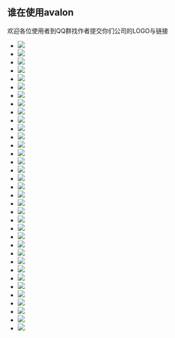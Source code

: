 <div classs="prejects-header">
<h2>谁在使用avalon</h2>

<p>欢迎各位使用者到QQ群找作者提交你们公司的LOGO与链接</p>
</div>

<div class="row jumbotron">
                <ul class="logos" ms-controller="logos"><!--ms-for:el in @logos--><li><a  target="_blank" href="http://www.qunar.com/"><img  src="http://avalonjs.coding.me/share/img/logos/qunar.jpg"><!--[if lt IE 8]><span></span><![endif]--></a></li><!--for631075401544--><li><a  target="_blank" href="http://wuxian.baidu.com/"><img  src="http://avalonjs.coding.me/share/img/logos/wuxian.baidu.jpg"><!--[if lt IE 8]><span></span><![endif]--></a></li><!--for631075401544--><li><a  target="_blank" href="javascript:void 0"><img  src="http://avalonjs.coding.me/share/img/logos/market.baidu.jpg"><!--[if lt IE 8]><span></span><![endif]--></a></li><!--for631075401544--><li><a  target="_blank" href="http://tuiguang.baidu.com"><img  src="http://avalonjs.coding.me/share/img/logos/baidutuiguang.jpeg"><!--[if lt IE 8]><span></span><![endif]--></a></li><!--for631075401544--><li><a  target="_blank" href="http://www.bianfeng.com/"><img  src="http://avalonjs.coding.me/share/img/logos/bianfeng.png"><!--[if lt IE 8]><span></span><![endif]--></a></li><!--for631075401544--><li><a  target="_blank" href="http://octmami.com/"><img  src="http://avalonjs.coding.me/share/img/logos/octmami_logo.png"><!--[if lt IE 8]><span></span><![endif]--></a></li><!--for631075401544--><li><a  target="_blank" href="http://www.ccssoft.com.cn/"><img  src="http://avalonjs.coding.me/share/img/logos/ccssoft.jpg"><!--[if lt IE 8]><span></span><![endif]--></a></li><!--for631075401544--><li><a  target="_blank" href="http://www.maimaiys.com/"><img  src="http://avalonjs.coding.me/share/img/logos/maimaiys.png"><!--[if lt IE 8]><span></span><![endif]--></a></li><!--for631075401544--><li><a  target="_blank" href="http://www.quanshi.com/"><img  src="http://avalonjs.coding.me/share/img/logos/quanshi_logo.jpg"><!--[if lt IE 8]><span></span><![endif]--></a></li><!--for631075401544--><li><a  target="_blank" href="http://www.ronglian.com/"><img  src="http://avalonjs.coding.me/share/img/logos/ronglian.png"><!--[if lt IE 8]><span></span><![endif]--></a></li><!--for631075401544--><li><a  target="_blank" href="http://www.cloudary.com.cn/"><img  src="http://avalonjs.coding.me/share/img/logos/sdl_logo.png"><!--[if lt IE 8]><span></span><![endif]--></a></li><!--for631075401544--><li><a  target="_blank" href="http://www.sohu.com/"><img  src="http://avalonjs.coding.me/share/img/logos/sohulogo.png"><!--[if lt IE 8]><span></span><![endif]--></a></li><!--for631075401544--><li><a  target="_blank" href="http://www.ustack.com/"><img  src="http://avalonjs.coding.me/share/img/logos/ustack.png"><!--[if lt IE 8]><span></span><![endif]--></a></li><!--for631075401544--><li><a  target="_blank" href="https://note.wiz.cn/"><img  src="http://avalonjs.coding.me/share/img/logos/wiz.jpg"><!--[if lt IE 8]><span></span><![endif]--></a></li><!--for631075401544--><li><a  target="_blank" href="https://vip.wps.cn/"><img  src="http://avalonjs.coding.me/share/img/logos/wps.jpg"><!--[if lt IE 8]><span></span><![endif]--></a></li><!--for631075401544--><li><a  target="_blank" href="http://www.xiaojukeji.com/website/index.html"><img  src="http://avalonjs.coding.me/share/img/logos/xiaojukeji.png"><!--[if lt IE 8]><span></span><![endif]--></a></li><!--for631075401544--><li><a  target="_blank" href="http://www.isoftstone.com/cn/industries/insurance.aspx?id=insurance"><img  src="http://avalonjs.coding.me/share/img/logos/isoftstone.png"><!--[if lt IE 8]><span></span><![endif]--></a></li><!--for631075401544--><li><a  target="_blank" href="http://www.cevlink.com/"><img  src="http://avalonjs.coding.me/share/img/logos/cevlink.png"><!--[if lt IE 8]><span></span><![endif]--></a></li><!--for631075401544--><li><a  target="_blank" href="http://xizhe.it"><img  src="http://avalonjs.coding.me/share/img/logos/xiezhe.png"><!--[if lt IE 8]><span></span><![endif]--></a></li><!--for631075401544--><li><a  target="_blank" href="http://www.chinaedu.net/"><img  src="http://avalonjs.coding.me/share/img/logos/chinaedu.jpg"><!--[if lt IE 8]><span></span><![endif]--></a></li><!--for631075401544--><li><a  target="_blank" href="http://itangyuan.com"><img  src="http://avalonjs.coding.me/share/img/logos/itangyuan.png"><!--[if lt IE 8]><span></span><![endif]--></a></li><!--for631075401544--><li><a  target="_blank" href="http://www.syntop.com"><img  src="http://avalonjs.coding.me/share/img/logos/syntop_logo.png"><!--[if lt IE 8]><span></span><![endif]--></a></li><!--for631075401544--><li><a  target="_blank" href="http://angelcrunch.com/"><img  src="http://avalonjs.coding.me/share/img/logos/angelcrunch.png"><!--[if lt IE 8]><span></span><![endif]--></a></li><!--for631075401544--><li><a  target="_blank" href="http://www.newwwedu.com/"><img  src="http://avalonjs.coding.me/share/img/logos/newwwedu.png"><!--[if lt IE 8]><span></span><![endif]--></a></li><!--for631075401544--><li><a  target="_blank" href="http://crmdemo.vcb.cn/loginview.aspx?ReturnUrl=/default.aspx"><img  src="http://avalonjs.coding.me/share/img/logos/vcb.jpg"><!--[if lt IE 8]><span></span><![endif]--></a></li><!--for631075401544--><li><a  target="_blank" href="http://www.niaobushi360.com/"><img  src="http://avalonjs.coding.me/share/img/logos/niaobushi.png"><!--[if lt IE 8]><span></span><![endif]--></a></li><!--for631075401544--><li><a  target="_blank" href="http://www.mokylin.com/"><img  src="http://avalonjs.coding.me/share/img/logos/mokylin.png"><!--[if lt IE 8]><span></span><![endif]--></a></li><!--for631075401544--><li><a  target="_blank" href="http://aiispo.cn/"><img  src="http://avalonjs.coding.me/share/img/logos/aiispo.jpg"><!--[if lt IE 8]><span></span><![endif]--></a></li><!--for631075401544--><li><a  target="_blank" href="http://www.wohuizhong.com/"><img  src="http://avalonjs.coding.me/share/img/logos/wohuizhong.png"><!--[if lt IE 8]><span></span><![endif]--></a></li><!--for631075401544--><li><a  target="_blank" href="http://www.cargopm.com/dzg-system-front/#!/home"><img  src="http://avalonjs.coding.me/share/img/logos/kagou.png"><!--[if lt IE 8]><span></span><![endif]--></a></li><!--for631075401544--><li><a  target="_blank" href="http://www.easyzhx.com/"><img  src="http://avalonjs.coding.me/share/img/logos/easyzhx.png"><!--[if lt IE 8]><span></span><![endif]--></a></li><!--for631075401544--><li><a  target="_blank" href="http://www.aoyou.com/"><img  src="http://avalonjs.coding.me/share/img/logos/aoyou.jpg"><!--[if lt IE 8]><span></span><![endif]--></a></li><!--for631075401544--><li><a  target="_blank" href="http://shop.86583.com/Login"><img  src="http://avalonjs.coding.me/share/img/logos/86shop.jpg"><!--[if lt IE 8]><span></span><![endif]--></a></li><!--for631075401544--><li><a  target="_blank" href="https://www.goopal.com.cn/wx/about-us.html"><img  src="http://avalonjs.coding.me/share/img/logos/goopal.png"><!--[if lt IE 8]><span></span><![endif]--></a></li><!--for631075401544--><li><a  target="_blank" href="http://www.qixin.com/"><img  src="http://avalonjs.coding.me/share/img/logos/qixin.png"><!--[if lt IE 8]><span></span><![endif]--></a></li><!--for631075401544--><!--ms-for-end:--></ul>
</div>
